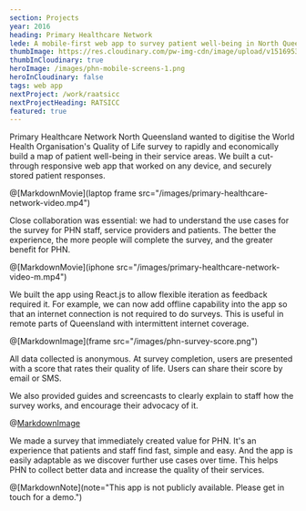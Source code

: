 ```yaml
---
section: Projects
year: 2016
heading: Primary Healthcare Network
lede: A mobile-first web app to survey patient well-being in North Queensland.
thumbImage: https://res.cloudinary.com/pw-img-cdn/image/upload/v1516953097/okok/thumb-phn.jpg
thumbInCloudinary: true
heroImage: /images/phn-mobile-screens-1.png
heroInCloudinary: false
tags: web app
nextProject: /work/raatsicc
nextProjectHeading: RATSICC
featured: true
---
```


Primary Healthcare Network North Queensland wanted to digitise the World Health Organisation's Quality of Life survey to rapidly and economically build a map of patient well-being in their service areas. We built a cut-through responsive web app that worked on any device, and securely stored patient responses.

@[MarkdownMovie](laptop frame src="/images/primary-healthcare-network-video.mp4")

Close collaboration was essential: we had to understand the use cases for the survey for PHN staff, service providers and patients. The better the experience, the more people will complete the survey, and the greater benefit for PHN.

@[MarkdownMovie](iphone src="/images/primary-healthcare-network-video-m.mp4")

We built the app using React.js to allow flexible iteration as feedback required it. For example, we can now add offline capability into the app so that an internet connection is not required to do surveys. This is useful in remote parts of Queensland with intermittent internet coverage.

@[MarkdownImage](frame src="/images/phn-survey-score.png")

All data collected is anonymous. At survey completion, users are presented with a score that rates their quality of life. Users can share their score by email or SMS.

We also provided guides and screencasts to clearly explain to staff how the survey works, and encourage their advocacy of it.

<!-- > Client quote here” _CEO dude_ -->

@[MarkdownImage](src="/images/primary-healthcare-network-guide.png")

We made a survey that immediately created value for PHN. It's an experience that patients and staff find fast, simple and easy. And the app is easily adaptable as we discover further use cases over time. This helps PHN to collect better data and increase the quality of their services.

@[MarkdownNote](note="This app is not publicly available. Please get in touch for a demo.")
